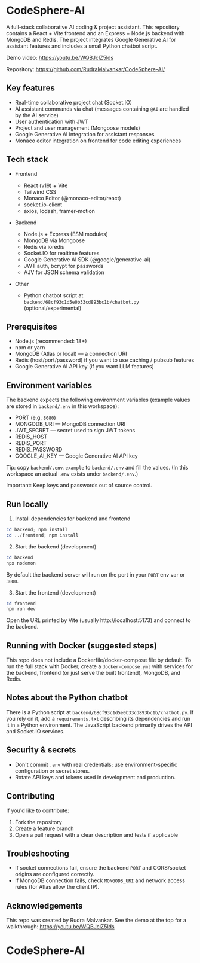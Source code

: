 ﻿# CodeSphere-AI

A full-stack collaborative AI coding & project assistant. This repository contains a React + Vite frontend and an Express + Node.js backend with MongoDB and Redis. The project integrates Google Generative AI for assistant features and includes a small Python chatbot script.

Demo video: https://youtu.be/WQBJclZ5lds

Repository: https://github.com/RudraMalvankar/CodeSphere-AI/

## Key features

- Real-time collaborative project chat (Socket.IO)
- AI assistant commands via chat (messages containing `@AI` are handled by the AI service)
- User authentication with JWT
- Project and user management (Mongoose models)
- Google Generative AI integration for assistant responses
- Monaco editor integration on frontend for code editing experiences

## Tech stack

- Frontend
  - React (v19) + Vite
  - Tailwind CSS
  - Monaco Editor (@monaco-editor/react)
  - socket.io-client
  - axios, lodash, framer-motion

- Backend
  - Node.js + Express (ESM modules)
  - MongoDB via Mongoose
  - Redis via ioredis
  - Socket.IO for realtime features
  - Google Generative AI SDK (@google/generative-ai)
  - JWT auth, bcrypt for passwords
  - AJV for JSON schema validation

- Other
  - Python chatbot script at `backend/68cf93c1d5e0b33cd893bc1b/chatbot.py` (optional/experimental)

## Prerequisites

- Node.js (recommended: 18+)
- npm or yarn
- MongoDB (Atlas or local) — a connection URI
- Redis (host/port/password) if you want to use caching / pubsub features
- Google Generative AI API key (if you want LLM features)

## Environment variables

The backend expects the following environment variables (example values are stored in `backend/.env` in this workspace):

- PORT (e.g. `8080`)
- MONGODB_URI — MongoDB connection URI
- JWT_SECRET — secret used to sign JWT tokens
- REDIS_HOST
- REDIS_PORT
- REDIS_PASSWORD
- GOOGLE_AI_KEY — Google Generative AI API key

Tip: copy `backend/.env.example` to `backend/.env` and fill the values. (In this workspace an actual `.env` exists under `backend/.env`.)

Important: Keep keys and passwords out of source control.

## Run locally

1. Install dependencies for backend and frontend

```powershell
cd backend; npm install
cd ../frontend; npm install
```

2. Start the backend (development)

```powershell
cd backend
npx nodemon
```

By default the backend server will run on the port in your `PORT` env var or `3000`.

3. Start the frontend (development)

```powershell
cd frontend
npm run dev
```

Open the URL printed by Vite (usually http://localhost:5173) and connect to the backend.

## Running with Docker (suggested steps)

This repo does not include a Dockerfile/docker-compose file by default. To run the full stack with Docker, create a `docker-compose.yml` with services for the backend, frontend (or just serve the built frontend), MongoDB, and Redis.

## Notes about the Python chatbot

There is a Python script at `backend/68cf93c1d5e0b33cd893bc1b/chatbot.py`. If you rely on it, add a `requirements.txt` describing its dependencies and run it in a Python environment. The JavaScript backend primarily drives the API and Socket.IO services.

## Security & secrets

- Don't commit `.env` with real credentials; use environment-specific configuration or secret stores.
- Rotate API keys and tokens used in development and production.

## Contributing

If you'd like to contribute:

1. Fork the repository
2. Create a feature branch
3. Open a pull request with a clear description and tests if applicable

## Troubleshooting

- If socket connections fail, ensure the backend `PORT` and CORS/socket origins are configured correctly.
- If MongoDB connection fails, check `MONGODB_URI` and network access rules (for Atlas allow the client IP).

## Acknowledgements

This repo was created by Rudra Malvankar. See the demo at the top for a walkthrough: https://youtu.be/WQBJclZ5lds
# CodeSphere-AI

